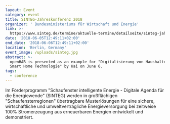 ```yaml
---
layout: Event
category: event
title: SINTEG-Jahreskonferenz 2018
organizer: ' Bundesministeriums für Wirtschaft und Energie'
link: >-
  https://www.sinteg.de/termine/aktuelle-termine/detailseite/sinteg-jahreskonferenz-2018/
date: '2018-06-05T12:49:11+02:00'
end_date: '2018-06-06T12:49:11+02:00'
location: 'Berlin, Germany'
event_image: /uploads/sinteg.jpg
abstract: >-
  openHAB is presented as an example for "Digitalisierung von Haushalten durch
  Smart Home Technologie" by Kai on June 6.
tags:
  - conference
---
```

Im Förderprogramm "Schaufenster intelligente Energie - Digitale Agenda für die Energiewende" (SINTEG) werden in großflächigen "Schaufensterregionen" übertragbare Musterlösungen für eine sichere, wirtschaftliche und umweltverträgliche Energieversorgung bei zeitweise 100% Stromerzeugung aus erneuerbaren Energien entwickelt und demonstriert.
